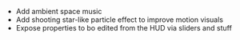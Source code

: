  - Add ambient space music 
 - Add shooting star-like particle effect to improve motion visuals
 - Expose properties to bo edited from the HUD via sliders and stuff